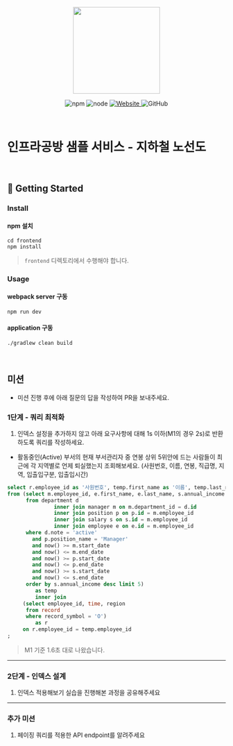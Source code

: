<p align="center">
    <img width="200px;" src="https://raw.githubusercontent.com/woowacourse/atdd-subway-admin-frontend/master/images/main_logo.png"/>
</p>
<p align="center">
  <img alt="npm" src="https://img.shields.io/badge/npm-%3E%3D%205.5.0-blue">
  <img alt="node" src="https://img.shields.io/badge/node-%3E%3D%209.3.0-blue">
  <a href="https://edu.nextstep.camp/c/R89PYi5H" alt="nextstep atdd">
    <img alt="Website" src="https://img.shields.io/website?url=https%3A%2F%2Fedu.nextstep.camp%2Fc%2FR89PYi5H">
  </a>
  <img alt="GitHub" src="https://img.shields.io/github/license/next-step/atdd-subway-service">
</p>

<br>

# 인프라공방 샘플 서비스 - 지하철 노선도

<br>

## 🚀 Getting Started

### Install

#### npm 설치

```
cd frontend
npm install
```

> `frontend` 디렉토리에서 수행해야 합니다.

### Usage

#### webpack server 구동

```
npm run dev
```

#### application 구동

```
./gradlew clean build
```

<br>

## 미션

* 미션 진행 후에 아래 질문의 답을 작성하여 PR을 보내주세요.

### 1단계 - 쿼리 최적화

1. 인덱스 설정을 추가하지 않고 아래 요구사항에 대해 1s 이하(M1의 경우 2s)로 반환하도록 쿼리를 작성하세요.

- 활동중인(Active) 부서의 현재 부서관리자 중 연봉 상위 5위안에 드는 사람들이 최근에 각 지역별로 언제 퇴실했는지 조회해보세요. (사원번호, 이름, 연봉, 직급명, 지역, 입출입구분, 입출입시간)

```sql
select r.employee_id as '사원번호', temp.first_name as '이름', temp.last_name as '성', temp.annual_income as '연봉', 'Manager' as '직급', r.time as '입출입시간', r.region as '지역', 'O' as '입출입구분'
from (select m.employee_id, e.first_name, e.last_name, s.annual_income
      from department d
               inner join manager m on m.department_id = d.id
               inner join position p on p.id = m.employee_id
               inner join salary s on s.id = m.employee_id
               inner join employee e on e.id = m.employee_id
      where d.note = 'active'
        and p.position_name = 'Manager'
        and now() >= m.start_date
        and now() <= m.end_date
        and now() >= p.start_date
        and now() <= p.end_date
        and now() >= s.start_date
        and now() <= s.end_date
      order by s.annual_income desc limit 5)
         as temp
         inner join
     (select employee_id, time, region
      from record
      where record_symbol = 'O')
         as r
     on r.employee_id = temp.employee_id
;
```

> M1 기준 1.6초 대로 나왔습니다.

---

### 2단계 - 인덱스 설계

1. 인덱스 적용해보기 실습을 진행해본 과정을 공유해주세요

---

### 추가 미션

1. 페이징 쿼리를 적용한 API endpoint를 알려주세요
